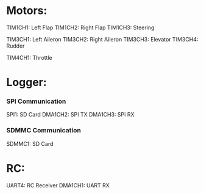# Motors:
TIM1CH1: Left Flap
TIM1CH2: Right Flap
TIM1CH3: Steering

TIM3CH1: Left Aileron
TIM3CH2: Right Aileron
TIM3CH3: Elevator
TIM3CH4: Rudder

TIM4CH1: Throttle

# Logger:
### SPI Communication
SPI1: SD Card
DMA1CH2: SPI TX
DMA1CH3: SPI RX

### SDMMC Communication
SDMMC1: SD Card

# RC:
UART4: RC Receiver
DMA1CH1: UART RX
